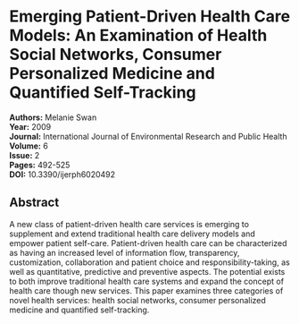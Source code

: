 # Emerging Patient-Driven Health Care Models: An Examination of Health Social Networks, Consumer Personalized Medicine and Quantified Self-Tracking

**Authors:** Melanie Swan  
**Year:** 2009  
**Journal:** International Journal of Environmental Research and Public Health  
**Volume:** 6  
**Issue:** 2  
**Pages:** 492-525  
**DOI:** 10.3390/ijerph6020492  

## Abstract
A new class of patient-driven health care services is emerging to supplement and extend traditional health care delivery models and empower patient self-care. Patient-driven health care can be characterized as having an increased level of information flow, transparency, customization, collaboration and patient choice and responsibility-taking, as well as quantitative, predictive and preventive aspects. The potential exists to both improve traditional health care systems and expand the concept of health care though new services. This paper examines three categories of novel health services: health social networks, consumer personalized medicine and quantified self-tracking.

